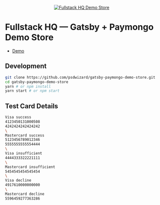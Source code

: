 <p align="center">
  <a href="https://psdwizard.github.io/gatsby-paymongo-demo-store/">
    <img src="https://psdwizard.github.io/gatsby-paymongo-demo-store/assets/fshq-demo-store.png" alt="Fullstack HQ Demo Store" />
  </a>
</p>

# Fullstack HQ &mdash; Gatsby + Paymongo Demo Store
* [Demo](https://psdwizard.github.io/gatsby-paymongo-demo-store/)

## Development

```bash
git clone https://github.com/psdwizard/gatsby-paymongo-demo-store.git
cd gatsby-paymongo-demo-store
yarn # or npm install
yarn start # or npm start
```

## Test Card Details
```bash
Visa success
4123450131000508
4242424242424242
\
Mastercard success
5123456789012346
5555555555554444
\
Visa insufficient
4444333322221111
\
Mastercard insufficient
5454545454545454
\
Visa decline
4917610000000000 
\
Mastercard decline
5596459277363286
```